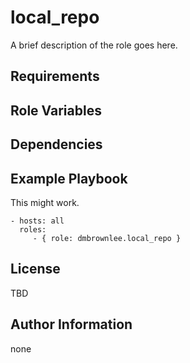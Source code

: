 local_repo
=========

A brief description of the role goes here.

Requirements
------------


Role Variables
--------------


Dependencies
------------


Example Playbook
----------------

This might work.

    - hosts: all
      roles:
         - { role: dmbrownlee.local_repo }

License
-------

TBD

Author Information
------------------

none

